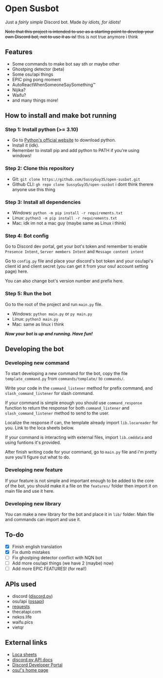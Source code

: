 # Open Susbot

Just a *fairly simple* Discord bot. Made _by idiots, for idiots!_

~~Note that this project is intended to use as a starting point to develop your own Discord bot, not to use it as-is!~~ this is not true anymore i think

## Features
- Some commands to make bot say sth or maybe other
- Ghostping detector (beta)
- Some osu!api things
- EPIC ping pong moment
- AutoReactWhenSomeoneSaySomething™
- Nijika?
- Waifu?
- and many things more!

## How to install and make bot running

### Step 1: Install python (>= 3.10)

- Go to [Python's official website](https://www.python.org/) to download python.
- Install it (idk).
- Remember to install pip and add python to PATH if you're using windows!

### Step 2: Clone this repository
- Git: `git clone https://github.com/SussyGuy35/open-susbot.git`
- Github CLI: `gh repo clone SussyGuy35/open-susbot` i dont think therere anyone use this thing

### Step 3: Install all dependencies

- Windows: `python -m pip install -r requirements.txt`
- Linux: `python3 -m pip install -r requirements.txt`
- Mac: idk im not a mac guy (maybe same as Linux i think)

### Step 4: Bot config
Go to Discord dev portal, get your bot's token and remember to enable `Presence Intent`, `Server members Intent` and `Message content intent`

Go to `config.py` file and place your discord's bot token and your osu!api's client id and client secret (you can get it from your osu! account setting page) here.

You can also change bot's version number and prefix here.

### Step 5: Run the bot
Go to the root of the project and run `main.py` file.
- Windows: `python main.py` or `py main.py`
- Linux: `python3 main.py`
- Mac: same as linux i think

**_Now your bot is up and running. Have fun!_**

## Developing the bot
### Developing new command
To start developing a new command for the bot, copy the file `template_command.py` from `commands/template/` to `commands/`.

Write your code in the `command_listener` method for prefix command, and `slash_command_listener` for slash command.

If your command is simple enough you should use `command_response` function to return the response for both `command_listener` and `slash_command_listener` method to send to the user.

Localize the response if can, the template already import `lib.locareader` for you. Link to the loca sheets below.

If your command is interacting with external files, import `lib.cmddata` and using funtions it's provided.

After finish writing code for your command, go to `main.py` file and i'm pretty sure you'll figure out what to do.

### Developing new feature
If your feature is not simple and important enough to be added to the core of the bot, you should make it a file on the `features/` folder then import it on main file and use it here.

### Developing new library
You can make a new library for the bot and place it in `lib/` folder. Main file and commands can import and use it.

## To-do
- [x] Finish english translation
- [x] Fix dumb mistakes
- [ ] Fix ghostping detector conflict with NQN bot
- [ ] Add more osu!api things (we have 2 (maybe) now)
- [ ] Add more EPIC FEATURES! (for real!)

## APIs used
- discord ([discord.py](https://github.com/Rapptz/discord.py))
- osu!api ([ossapi](https://github.com/tybug/ossapi))
- [requests](https://github.com/psf/requests)
- thecatapi.com
- nekos.life
- waifu.pics
- vietqr

## External links
- [Loca sheets](https://docs.google.com/spreadsheets/d/1LdVClaONs9r1HDMiOU4GfBdQOD2FoPDNFSC_y6UwMF8/edit?usp=sharing)
- [discord.py API docs](https://discordpy.readthedocs.io/en/stable/api.html)
- [Discord Developer Portal](https://discord.com/developers/applications)
- [osu!'s home page](https://osu.ppy.sh)
